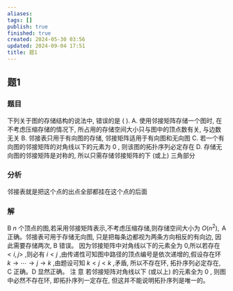 ```yaml
---
aliases: 
tags: []
publish: true
finished: true
created: 2024-05-30 03:56
updated: 2024-09-04 17:51
title: 题1
---
```

## 题1
### 题目
下列关于图的存储结构的说法中, 错误的是 ( ).
A. 使用邻接矩阵存储一个图时, 在不考虑压缩存储的情况下, 所占用的存储空间大小只与图中的顶点数有关, 与边数无关
B. 邻接表只用于有向图的存储, 邻接矩阵适用于有向图和无向图
C. 若一个有向图的邻接矩阵的对角线以下的元素为 0 , 则该图的拓扑序列必定存在
D. 存储无向图的邻接矩阵是对称的, 所以只需存储邻接矩阵的下 (或上) 三角部分
### 分析
邻接表就是把这个点的出点全部都挂在这个点的后面
### 解
B
$n$ 个顶点的图,若采用邻接矩阵表示,不考虑压缩存储,则存储空间大小为 $O( {n}^{2}) ,\mathrm{\;A}$ 正确。邻接表可用于存储无向图, 只是把每条边都视为两条方向相反的有向边, 因此需要存储两次, $\mathrm{B}$ 错误。
因为邻接矩阵中对角线以下的元素全为 0,所以若存在 $< i,j >$ ,则必有 $i < j$ ,由传递性可知图中路径的顶点编号是依次递增的,假设存在环 $k \rightarrow  \cdots  \rightarrow  j \rightarrow  k$ ,由题设可知 $k < j < k$ ,矛盾, 所以不存在环, 拓扑序列必定存在, C 正确。D 显然正确。
注 意
若邻接矩阵对角线以下 (或以上) 的元素全为 0 , 则图中必然不存在环, 即拓扑序列一定存在, 但这并不能说明拓扑序列是唯一的。